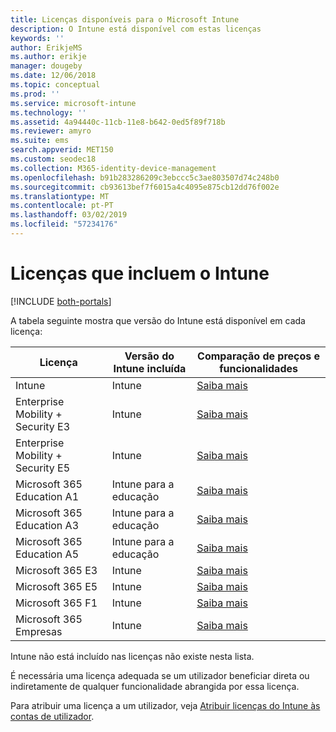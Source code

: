 ```yaml
---
title: Licenças disponíveis para o Microsoft Intune
description: O Intune está disponível com estas licenças
keywords: ''
author: ErikjeMS
ms.author: erikje
manager: dougeby
ms.date: 12/06/2018
ms.topic: conceptual
ms.prod: ''
ms.service: microsoft-intune
ms.technology: ''
ms.assetid: 4a94440c-11cb-11e8-b642-0ed5f89f718b
ms.reviewer: amyro
ms.suite: ems
search.appverid: MET150
ms.custom: seodec18
ms.collection: M365-identity-device-management
ms.openlocfilehash: b91b283286209c3ebccc5c3ae803507d74c248b0
ms.sourcegitcommit: cb93613bef7f6015a4c4095e875cb12dd76f002e
ms.translationtype: MT
ms.contentlocale: pt-PT
ms.lasthandoff: 03/02/2019
ms.locfileid: "57234176"
---
```

# <a name="licenses-that-include-intune"></a>Licenças que incluem o Intune

[!INCLUDE [both-portals](./includes/note-for-both-portals.md)]

A tabela seguinte mostra que versão do Intune está disponível em cada licença:

| Licença | Versão do Intune incluída | Comparação de preços e funcionalidades |
|-----------------------------------------------------------------------|-------------------------------------------------------------|---|
| Intune | Intune | [Saiba mais](https://www.microsoft.com/en-us/cloud-platform/microsoft-intune-pricing) |
| Enterprise Mobility + Security E3 | Intune | [Saiba mais](https://www.microsoft.com/en-us/cloud-platform/microsoft-intune-pricing) |
| Enterprise Mobility + Security E5 | Intune | [Saiba mais](https://www.microsoft.com/en-us/cloud-platform/microsoft-intune-pricing) |
| Microsoft 365 Education A1 | Intune para a educação | [Saiba mais](https://www.microsoft.com/en-us/education/buy-license/microsoft365/default.aspx#) |
| Microsoft 365 Education A3 | Intune para a educação | [Saiba mais](https://www.microsoft.com/en-us/education/buy-license/microsoft365/default.aspx#) |
| Microsoft 365 Education A5 | Intune para a educação | [Saiba mais](https://www.microsoft.com/en-us/education/buy-license/microsoft365/default.aspx#) |
| Microsoft 365 E3 | Intune | [Saiba mais](https://www.microsoft.com/en-US/microsoft-365/enterprise) |
| Microsoft 365 E5 | Intune | [Saiba mais](https://www.microsoft.com/en-US/microsoft-365/enterprise) |
| Microsoft 365 F1 | Intune | [Saiba mais](https://www.microsoft.com/en-us/microsoft-365/enterprise/firstline) |
| Microsoft 365 Empresas | Intune | [Saiba mais](https://www.microsoft.com/en-us/microsoft-365/business) |

Intune não está incluído nas licenças não existe nesta lista.

É necessária uma licença adequada se um utilizador beneficiar direta ou indiretamente de qualquer funcionalidade abrangida por essa licença.

Para atribuir uma licença a um utilizador, veja [Atribuir licenças do Intune às contas de utilizador](licenses-assign.md).


